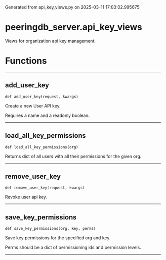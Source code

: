 Generated from api_key_views.py on 2025-03-11 17:03:02.995675

# peeringdb_server.api_key_views

Views for organization api key management.

# Functions
---

## add_user_key
`def add_user_key(request, kwargs)`

Create a new User API key.

Requires a name and a readonly boolean.

---
## load_all_key_permissions
`def load_all_key_permissions(org)`

Returns dict of all users with all their permissions for
the given org.

---
## remove_user_key
`def remove_user_key(request, kwargs)`

Revoke user api key.

---
## save_key_permissions
`def save_key_permissions(org, key, perms)`

Save key permissions for the specified org and key.

Perms should be a dict of permissioning ids and permission levels.

---
